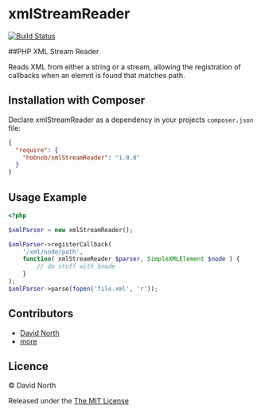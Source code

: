 xmlStreamReader
===============

[![Build Status](https://travis-ci.org/hobnob/xmlStreamReader.png?branch=master)](https://travis-ci.org/hobnob/xmlStreamReader)

##PHP XML Stream Reader

Reads XML from either a string or a stream, allowing the registration of callbacks when an elemnt is found that matches path.

Installation with Composer
-------------

Declare xmlStreamReader as a dependency in your projects `composer.json` file:

``` json
{
  "require": {
    "hobnob/xmlStreamReader": "1.0.0"
  }
}
```

Usage Example
-------------

```php
<?php

$xmlParser = new xmlStreamReader();

$xmlParser->registerCallback(
    '/xml/node/path',
    function( xmlStreamReader $parser, SimpleXMLElement $node ) {
        // do stuff with $node
    }
);
$xmlParser->parse(fopen('file.xml', 'r'));
```

Contributors
------------

  * [David North](https://github.com/hobnob)
  * [more](https://github.com/hobnob/xmlStreamReader/contributors)


Licence
-------

© David North

Released under the [The MIT License](http://www.opensource.org/licenses/mit-license.php)
